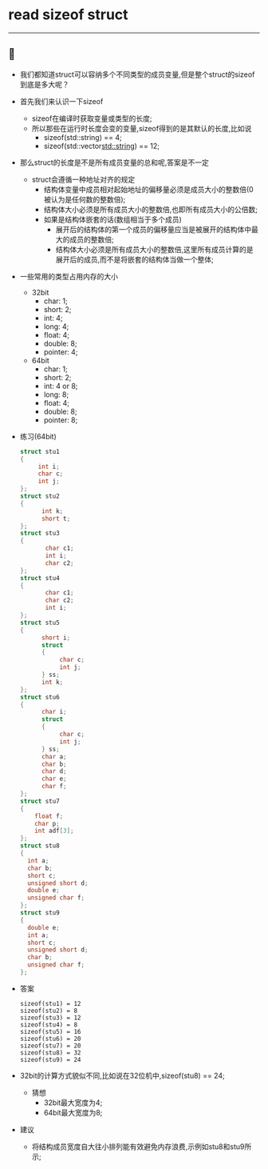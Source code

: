 # read sizeof struct
---
:art:
---
* 我们都知道struct可以容纳多个不同类型的成员变量,但是整个struct的sizeof到底是多大呢？
* 首先我们来认识一下sizeof
  * sizeof在编译时获取变量或类型的长度;
  * 所以那些在运行时长度会变的变量,sizeof得到的是其默认的长度,比如说
    * sizeof(std::string) == 4;
    * sizeof(std::vector<std::string>) == 12;
* 那么struct的长度是不是所有成员变量的总和呢,答案是不一定
  * struct会遵循一种地址对齐的规定
    * 结构体变量中成员相对起始地址的偏移量必须是成员大小的整数倍(0被认为是任何数的整数倍);
    * 结构体大小必须是所有成员大小的整数倍,也即所有成员大小的公倍数;
    * 如果是结构体嵌套的话(数组相当于多个成员)
      * 展开后的结构体的第一个成员的偏移量应当是被展开的结构体中最大的成员的整数倍;
      * 结构体大小必须是所有成员大小的整数倍,这里所有成员计算的是展开后的成员,而不是将嵌套的结构体当做一个整体;

* 一些常用的类型占用内存的大小
  * 32bit
    * char: 1;
    * short: 2;
    * int: 4;
    * long: 4;
    * float: 4;
    * double: 8;
    * pointer: 4;
  * 64bit
    * char: 1;
    * short: 2;
    * int: 4 or 8;
    * long: 8;
    * float: 4;
    * double: 8;
    * pointer: 8;

* 练习(64bit)

  ```C++
  struct stu1  
  {  
       int i;  
       char c;  
       int j;  
  };
  struct stu2  
  {  
        int k;  
        short t;  
  };
  struct stu3  
  {   
         char c1;   
         int i;  
         char c2;  
  };
  struct stu4  
  {  
         char c1;  
         char c2;  
         int i;  
  };
  struct stu5  
  {  
        short i;  
        struct   
        {  
             char c;  
             int j;  
        } ss;   
        int k;  
  };
  struct stu6  
  {  
        char i;  
        struct   
        {  
             char c;  
             int j;  
        } ss;   
        char a;  
        char b;  
        char d;  
        char e;  
        char f;  
  };
  struct stu7  
  {  
      float f;  
      char p;  
      int adf[3];  
  };
  struct stu8
  {
    int a;
    char b;
    short c;
    unsigned short d;
    double e;
    unsigned char f;
  };
  struct stu9
  {
    double e;
    int a;
    short c;
    unsigned short d;
    char b;
    unsigned char f;
  };
  ```

* 答案

  ```
  sizeof(stu1) = 12
  sizeof(stu2) = 8
  sizeof(stu3) = 12
  sizeof(stu4) = 8
  sizeof(stu5) = 16
  sizeof(stu6) = 20
  sizeof(stu7) = 20
  sizeof(stu8) = 32
  sizeof(stu9) = 24
  ```

* 32bit的计算方式貌似不同,比如说在32位机中,sizeof(stu8) == 24;
  * 猜想
    * 32bit最大宽度为4;
    * 64bit最大宽度为8;

* 建议
  * 将结构成员宽度自大往小排列能有效避免内存浪费,示例如stu8和stu9所示;
